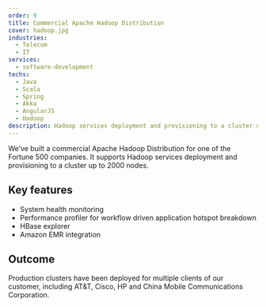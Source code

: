 ```yaml
---
order: 9
title: Commercial Apache Hadoop Distribution
cover: hadoop.jpg
industries:
  - Telecom
  - IT
services:
  - software-development
techs:
  - Java
  - Scala
  - Spring
  - Akka
  - AngularJS
  - Hadoop
description: Hadoop services deployment and provisioning to a cluster up to 2000 nodes.  
---
```

We’ve built a commercial Apache Hadoop Distribution for one of the Fortune 500 companies.
It supports Hadoop services deployment and provisioning to a cluster up to 2000 nodes.

##  Key features

* System health monitoring
* Performance profiler for workflow driven application hotspot breakdown
* HBase explorer
* Amazon EMR integration

## Outcome

Production clusters have been deployed for multiple clients of our customer, including AT&T, Cisco, HP and China Mobile Communications Corporation.